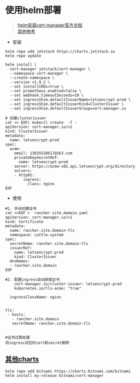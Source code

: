 # 使用helm部署

> [helm安装cert-manager官方文档](https://cert-manager.io/docs/installation/helm/)  \
> [其他参考](https://blog.csdn.net/ai524719755/article/details/116712931)

- 安装

```shell
helm repo add jetstack https://charts.jetstack.io
helm repo update

helm install \
  cert-manager jetstack/cert-manager \
  --namespace cert-manager \
  --create-namespace \
  --version v1.9.2 \
  --set installCRDs=true \
  --set prometheus.enabled=false \
  --set webhook.timeoutSeconds=10 \
  --set ingressShim.defaultIssuerName=letsencrypt-prod \
  --set ingressShim.defaultIssuerKind=ClusterIssuer \
  --set ingressShim.defaultIssuerGroup=cert-manager.io

# 创建clusterissuer
cat << EOF| kubectl create  -f -
apiVersion: cert-manager.io/v1
kind: ClusterIssuer
metadata:
  name: letsencrypt-prod
spec:
  acme:
    email: 13835518617@163.com
    privateKeySecretRef:
      name: letsencrypt-prod
    server: https://acme-v02.api.letsencrypt.org/directory
    solvers:
    - http01:
        ingress:
          class: nginx
EOF
```

- 使用
```shell
#1. 手动创建证书
cat <<EOF >  rancher.site.domain.yaml
apiVersion: cert-manager.io/v1
kind: Certificate
metadata:
  name: rancher.site.domain-tls
  namespace: cattle-system
spec:
  secretName: rancher.site.domain-tls
  issuerRef:
    name: letsencrypt-prod
    kind: ClusterIssuer
  dnsNames:
  - rancher.site.domain
EOF

#2. 配置ingress自动获取证书
    cert-manager.io/cluster-issuer: letsencrypt-prod
    kubernetes.io/tls-acme: "true"
    
  ingressClassName: nginx
  
  
tls:
 - hosts:
   - rancher.site.domain
   secretName: rancher.site.domain-tls
    
    
#证书过期处理
将ingress对应的cert和secret删除
```


## [其他charts](https://github.com/bitnami/charts/tree/master/bitnami/cert-manager)

```shell
helm repo add bitnami https://charts.bitnami.com/bitnami
helm install my-release bitnami/cert-manager
```


